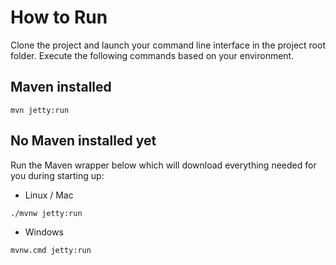# How to Run 

Clone the project and launch your command line interface in the project root folder. Execute the following commands based on your environment.

## Maven installed
`mvn jetty:run`

## No Maven installed yet
Run the Maven wrapper below which will download everything needed for you during starting up: 
* Linux / Mac

`./mvnw jetty:run`

* Windows

`mvnw.cmd jetty:run`
